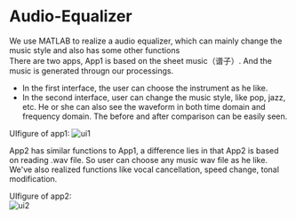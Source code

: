 # Audio-Equalizer
We use MATLAB to realize a audio equalizer, which can mainly change the music style and also has some other functions  
There are two apps, App1 is based on the sheet music（谱子）. And the music is generated througn our processings.
* In the first interface, the user can choose the instrument as he like. 
* In the second interface, user can change the music style, like pop, jazz, etc. He or she can also see the waveform in both time domain and frequency domain. The before and after comparison can be easily seen.   

UIfigure of app1:
![ui1](https://upload-images.jianshu.io/upload_images/13964980-cbeaf98662fd66b6.png?imageMogr2/auto-orient/strip%7CimageView2/2/w/1240)   

App2 has similar functions to App1, a difference lies in that App2 is based on reading .wav file. So user can choose any music wav file as he like. We've also realized functions like vocal cancellation, speed change, tonal modification.   

UIfigure of app2:   
![ui2](https://upload-images.jianshu.io/upload_images/13964980-39f6dfe6075c4caf.png?imageMogr2/auto-orient/strip%7CimageView2/2/w/1240)
